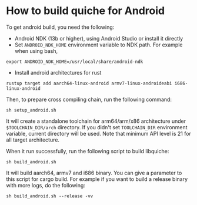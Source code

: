 # How to build quiche for Android

To get android build, you need the following:

- Android NDK (13b or higher), using Android Studio or install it directly
- Set `ANDROID_NDK_HOME` environment variable to NDK path. For example when using bash,

```
export ANDROID_NDK_HOME=/usr/local/share/android-ndk
```

- Install android architectures for rust

```
rustup target add aarch64-linux-android armv7-linux-androideabi i686-linux-android
```

Then, to prepare cross compiling chain, run the following command:

```
sh setup_android.sh
```

It will create a standalone toolchain for arm64/arm/x86 architecture under
`$TOOLCHAIN_DIR/arch` directory. If you didn't set `TOOLCHAIN_DIR` environment
variable, current directory will be used. Note that minimum API level is
21 for all target architecture.

When it run successfully, run the following script to build libquiche:

```
sh build_android.sh
```

It will build aarch64, armv7 and i686 binary. You can give a parameter to this
script for cargo build. For example if you want to build a release binary with
more logs, do the following:

```
sh build_android.sh --release -vv
```
